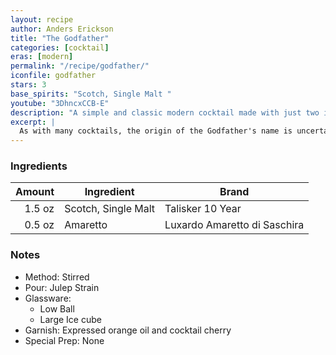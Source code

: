 ```yaml
---
layout: recipe
author: Anders Erickson
title: "The Godfather"
categories: [cocktail]
eras: [modern]
permalink: "/recipe/godfather/"
iconfile: godfather
stars: 3
base_spirits: "Scotch, Single Malt "
youtube: "3DhncxCCB-E"
description: "A simple and classic modern cocktail made with just two ingredients: Scotch whisky and amaretto."
excerpt: |
  As with many cocktails, the origin of the Godfather's name is uncertain. The amaretto brand Disaronno claims the drink was the favorite cocktail of American actor Marlon Brando, known for playing the titular character in the popular American film adaptation of Mario Puzo's The Godfather, which prominently features the Italian mob. This may be an allusion to the cocktail's prominent use of amaretto, an Italian liqueur. This drink was also a favorite of the Rat Pack.
---
```


### Ingredients

| Amount | Ingredient         | Brand                        |
| -----: | ------------------ | ---------------------------- |
| 1.5 oz | Scotch, Single Malt | Talisker 10 Year             |
| 0.5 oz | Amaretto           | Luxardo Amaretto di Saschira |

### Notes

- Method: Stirred
- Pour: Julep Strain
- Glassware:
  - Low Ball
  - Large Ice cube
- Garnish: Expressed orange oil and cocktail cherry
- Special Prep: None
